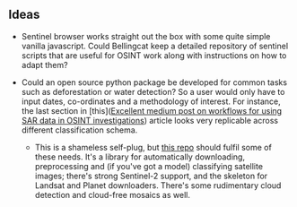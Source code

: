 ## Ideas

* Sentinel browser works straight out the box with some quite simple vanilla javascript. Could
Bellingcat keep a detailed repository of sentinel scripts that are useful for OSINT work along with instructions
on how to adapt them?
  
* Could an open source python package be developed for common tasks such as deforestation or water detection?
So a user would only have to input dates, co-ordinates and a methodology of interest. For instance,
the last section in [this]([Excellent medium post on workflows for using SAR data in OSINT investigations](https://towardsdatascience.com/how-to-use-open-source-satellite-data-for-your-investigative-reporting-d662cb1f9f90)) article
looks very replicable across different classification schema.

  * This is a shameless self-plug, but [this repo](https://github.com/clcr/pyeo) should fulfil some of these needs. It's a library for automatically downloading, preprocessing and (if you've got a model) classifying satellite images; there's strong Sentinel-2 support, and the skeleton for Landsat and Planet downloaders. There's some rudimentary cloud detection and cloud-free mosaics as well.
